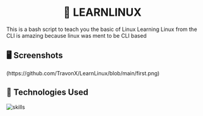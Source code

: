 <center><h1 align="center">📝 LEARNLINUX</h1></center>


This is a bash script to teach you the basic of Linux 
Learning Linux from the CLI is amazing because linux was ment to be CLI based

## 🖥 Screenshots

<div>
  (https://github.com/TravonX/LearnLinux/blob/main/first.png)
  </div>

## 🔬 Technologies Used 
![skills](https://img.shields.io/badge/bash-green)
